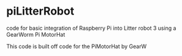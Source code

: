# piLitterRobot
code for basic integration of Raspberry Pi into Litter robot 3 using a GearWorm Pi MotorHat

This code is built off code for the PiMotorHat by GearW
